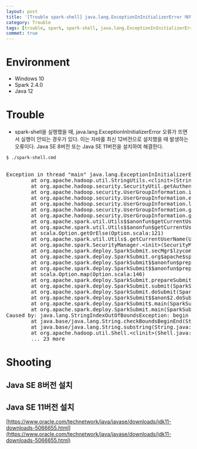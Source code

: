 ```yaml
---
layout: post
title: '[Trouble spark-shell] java.lang.ExceptionInInitializerError 에러'
category: Trouble
tags: [trouble, spark, spark-shell, java.lang.ExceptionInInitializerError]
commet: true
---
```


# Environment
- Windows 10
- Spark 2.4.0
- Java 12

# Trouble
- spark-shell을 실행했을 때, java.lang.ExceptionInInitializerError 오류가 뜨면서 실행이 안되는 경우가 있다. 이는 자바를 최신 12버전으로 설치했을 때 발생하는 오류이다. Java SE 8버전 또는 Java SE 11버전을 설치하여 해결한다.

```sh
$ ./spark-shell.cmd
```

<pre>
<meta charset="utf-8"/>
Exception in thread "main" java.lang.ExceptionInInitializerError
        at org.apache.hadoop.util.StringUtils.&lt;clinit&gt;(StringUtils.java:80)
        at org.apache.hadoop.security.SecurityUtil.getAuthenticationMethod(SecurityUtil.java:611)
        at org.apache.hadoop.security.UserGroupInformation.initialize(UserGroupInformation.java:273)
        at org.apache.hadoop.security.UserGroupInformation.ensureInitialized(UserGroupInformation.java:261)
        at org.apache.hadoop.security.UserGroupInformation.loginUserFromSubject(UserGroupInformation.java:791)
        at org.apache.hadoop.security.UserGroupInformation.getLoginUser(UserGroupInformation.java:761)
        at org.apache.hadoop.security.UserGroupInformation.getCurrentUser(UserGroupInformation.java:634)
        at org.apache.spark.util.Utils$$anonfun$getCurrentUserName$1.apply(Utils.scala:2422)
        at org.apache.spark.util.Utils$$anonfun$getCurrentUserName$1.apply(Utils.scala:2422)
        at scala.Option.getOrElse(Option.scala:121)
        at org.apache.spark.util.Utils$.getCurrentUserName(Utils.scala:2422)
        at org.apache.spark.SecurityManager.&lt;init&gt;(SecurityManager.scala:79)
        at org.apache.spark.deploy.SparkSubmit.secMgr$lzycompute$1(SparkSubmit.scala:359)
        at org.apache.spark.deploy.SparkSubmit.org$apache$spark$deploy$SparkSubmit$$secMgr$1(SparkSubmit.scala:359)
        at org.apache.spark.deploy.SparkSubmit$$anonfun$prepareSubmitEnvironment$7.apply(SparkSubmit.scala:367)
        at org.apache.spark.deploy.SparkSubmit$$anonfun$prepareSubmitEnvironment$7.apply(SparkSubmit.scala:367)
        at scala.Option.map(Option.scala:146)
        at org.apache.spark.deploy.SparkSubmit.prepareSubmitEnvironment(SparkSubmit.scala:366)
        at org.apache.spark.deploy.SparkSubmit.submit(SparkSubmit.scala:143)
        at org.apache.spark.deploy.SparkSubmit.doSubmit(SparkSubmit.scala:86)
        at org.apache.spark.deploy.SparkSubmit$$anon$2.doSubmit(SparkSubmit.scala:924)
        at org.apache.spark.deploy.SparkSubmit$.main(SparkSubmit.scala:933)
        at org.apache.spark.deploy.SparkSubmit.main(SparkSubmit.scala)
Caused by: java.lang.StringIndexOutOfBoundsException: begin 0, end 3, length 2
        at java.base/java.lang.String.checkBoundsBeginEnd(String.java:3410)
        at java.base/java.lang.String.substring(String.java:1883)
        at org.apache.hadoop.util.Shell.&lt;clinit&gt;(Shell.java:52)
        ... 23 more
</pre>

# Shooting
## Java SE 8버전 설치

## Java SE 11버전 설치
[https://www.oracle.com/technetwork/java/javase/downloads/jdk11-downloads-5066655.html](https://www.oracle.com/technetwork/java/javase/downloads/jdk11-downloads-5066655.html)


